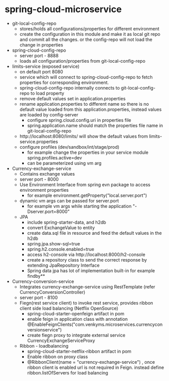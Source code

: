 # spring-cloud-microservice
- git-local-config-repo
    - stores/holds all configurations/properties for different environment 
    - create the configuration in this module and make it as local git repo and commit all the changes. or the config-repo will not load the change in properties
- spring-cloud-config-repo
    - server port - 8888
    - loads all configuration/properties from git-local-config-repo
- limits-service (exposed service)
    - on default port 8080
    - service which will connect to spring-cloud-config-repo to fetch properties for corresponding environment.
    - spring-cloud-config-repo internally connects to git-local-config-repo to load property
    - remove default values set in application.properties
    - rename application.properties to different name so there is no default value loaded from this application.properties, instead values are loaded by config-server
        - configure spring.cloud.config.uri in properties file
        - spring.application.name should match the properties file name in git-local-config-repo
    - http://localhost:8080/limits/ will show the default values from limits-service.properties
    - configure profiles (dev/sandbox/int/stage/prod)
        - for example change the properties in your service module spring.profiles.active=dev
        - can be parameterized using vm arg 
- Currency-exchange-service
    - Contains exchange values
    - server port - 8000
    - Use Environment Interface from spring evn package to access environment properties
        - for example environment.getProperty("local.server.port")
    - dynamic vm args can be passed for server.port
        - for example vm args while starting the application "-Dserver.port=8000"
    - JPA
        - include spring-starter-data, and h2db
        - convert ExchangeValue to entity
        - create data.sql file in resource and feed the default values in the h2db
        - spring.jpa.show-sql=true  
        - spring.h2.console.enabled=true 
        - access h2-console via http://localhost:8000/h2-console
        - create a repository class to send the correct response by extending JpaRepository Interface
        - Spring data jpa has lot of implementation built-in for example findby**
- Currency-conversion-service
    - Integrates currency-exchange-service using RestTemplate (refer CurrencyConversionController)
    - server port - 8100
    - Fiegn(rest service client) to invoke rest service, provides ribbon client side load balancing (Netflix OpenSource)
        - spring-cloud-starter-openfeign artifact in pom
        - enable feign in application class with annotation @EnableFeignClients("com.venkyms.microservices.currencyconversionservice")
        - create fiegn proxy to integrate external service CurrencyExchangeServiceProxy
    - Ribbon - loadbalancing
        - spring-cloud-starter-netflix-ribbon artifact in pom
        - Enable ribbon on proxy class
        - @RibbonClient(name = "currency-exchange-service") , once ribbon client is enabled url is not required in Feign. instead define ribbon.listOfServers for load balancing
         
